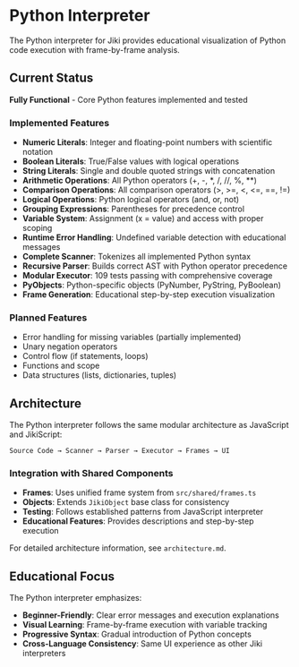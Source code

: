 # Python Interpreter

The Python interpreter for Jiki provides educational visualization of Python code execution with frame-by-frame analysis.

## Current Status

**Fully Functional** - Core Python features implemented and tested

### Implemented Features

- **Numeric Literals**: Integer and floating-point numbers with scientific notation
- **Boolean Literals**: True/False values with logical operations
- **String Literals**: Single and double quoted strings with concatenation
- **Arithmetic Operations**: All Python operators (+, -, \*, /, //, %, \*\*)
- **Comparison Operations**: All comparison operators (>, >=, <, <=, ==, !=)
- **Logical Operations**: Python logical operators (and, or, not)
- **Grouping Expressions**: Parentheses for precedence control
- **Variable System**: Assignment (x = value) and access with proper scoping
- **Runtime Error Handling**: Undefined variable detection with educational messages
- **Complete Scanner**: Tokenizes all implemented Python syntax
- **Recursive Parser**: Builds correct AST with Python operator precedence
- **Modular Executor**: 109 tests passing with comprehensive coverage
- **PyObjects**: Python-specific objects (PyNumber, PyString, PyBoolean)
- **Frame Generation**: Educational step-by-step execution visualization

### Planned Features

- Error handling for missing variables (partially implemented)
- Unary negation operators
- Control flow (if statements, loops)
- Functions and scope
- Data structures (lists, dictionaries, tuples)

## Architecture

The Python interpreter follows the same modular architecture as JavaScript and JikiScript:

```
Source Code → Scanner → Parser → Executor → Frames → UI
```

### Integration with Shared Components

- **Frames**: Uses unified frame system from `src/shared/frames.ts`
- **Objects**: Extends `JikiObject` base class for consistency
- **Testing**: Follows established patterns from JavaScript interpreter
- **Educational Features**: Provides descriptions and step-by-step execution

For detailed architecture information, see `architecture.md`.

## Educational Focus

The Python interpreter emphasizes:

- **Beginner-Friendly**: Clear error messages and execution explanations
- **Visual Learning**: Frame-by-frame execution with variable tracking
- **Progressive Syntax**: Gradual introduction of Python concepts
- **Cross-Language Consistency**: Same UI experience as other Jiki interpreters
